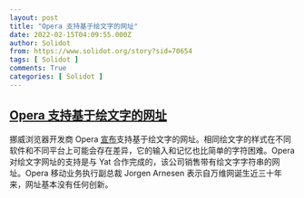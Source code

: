 ```yaml
---
layout: post
title: "Opera 支持基于绘文字的网址"
date: 2022-02-15T04:09:55.000Z
author: Solidot
from: https://www.solidot.org/story?sid=70654
tags: [ Solidot ]
comments: True
categories: [ Solidot ]
---
```

<!--1644898195000-->
[Opera 支持基于绘文字的网址](https://www.solidot.org/story?sid=70654)
------

<div>
挪威浏览器开发商 Opera <a href="https://it.slashdot.org/story/22/02/14/1654222/opera-browser-now-allows-emoji-only-web-addresses">宣布</a>支持基于绘文字的网址。相同绘文字的样式在不同软件和不同平台上可能会存在差异，它的输入和记忆也比简单的字符困难。Opera 对绘文字网址的支持是与 Yat 合作完成的，该公司销售带有绘文字字符串的网址。Opera 移动业务执行副总裁 Jorgen Arnesen 表示自万维网诞生近三十年来，网址基本没有任何创新。
</div>
